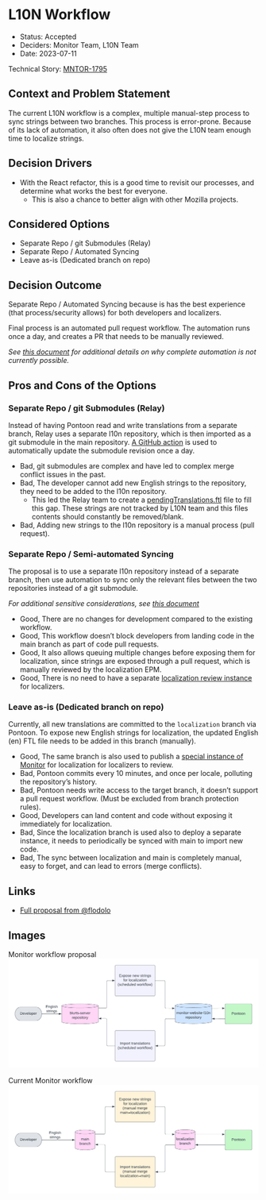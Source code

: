 # L10N Workflow

- Status: Accepted
- Deciders: Monitor Team, L10N Team
- Date: 2023-07-11

Technical Story: [MNTOR-1795](https://mozilla-hub.atlassian.net/browse/MNTOR-1795)

## Context and Problem Statement

The current L10N workflow is a complex, multiple manual-step process to sync strings between two branches. This process is error-prone. Because of its lack of automation, it also often does not give the L10N team enough time to localize strings.

## Decision Drivers

- With the React refactor, this is a good time to revisit our processes, and determine what works the best for everyone.
  - This is also a chance to better align with other Mozilla projects.

## Considered Options

- Separate Repo / git Submodules (Relay)
- Separate Repo / Automated Syncing
- Leave as-is (Dedicated branch on repo)

## Decision Outcome

Separate Repo / Automated Syncing because is has the best experience (that process/security allows) for both developers and localizers.

Final process is an automated pull request workflow. The automation runs once a day, and creates a PR that needs to be manually reviewed.

_See [this document](https://docs.google.com/document/d/12dRW85DNZpljmoS-U9KrZqV1nBDrT2g8WTpvTAM0HgY/edit?usp=sharing) for additional details on why complete automation is not currently possible._

## Pros and Cons of the Options <!-- optional -->

### Separate Repo / git Submodules (Relay)

Instead of having Pontoon read and write translations from a separate branch, Relay uses a separate l10n repository, which is then imported as a git submodule in the main repository. [A GitHub action](https://github.com/mozilla/fx-private-relay/blob/main/.github/workflows/l10n-sync.yml) is used to automatically update the submodule revision once a day.

- Bad, git submodules are complex and have led to complex merge conflict issues in the past.
- Bad, The developer cannot add new English strings to the repository, they need to be added to the l10n repository.
  - This led the Relay team to create a [pendingTranslations.ftl](https://github.com/mozilla/fx-private-relay/blob/main/frontend/pendingTranslations.ftl) file to fill this gap. These strings are not tracked by L10N team and this files contents should constantly be removed/blank.
- Bad, Adding new strings to the l10n repository is a manual process (pull request).

### Separate Repo / Semi-automated Syncing

The proposal is to use a separate l10n repository instead of a separate branch, then use automation to sync only the relevant files between the two repositories instead of a git submodule.

_For additional sensitive considerations, see [this document](https://docs.google.com/document/d/12dRW85DNZpljmoS-U9KrZqV1nBDrT2g8WTpvTAM0HgY/edit?usp=sharing)_

- Good, There are no changes for development compared to the existing workflow.
- Good, This workflow doesn’t block developers from landing code in the main branch as part of code pull requests.
- Good, It also allows queuing multiple changes before exposing them for localization, since strings are exposed through a pull request, which is manually reviewed by the localization EPM.
- Good, There is no need to have a separate [localization review instance](https://monitor-localization.herokuapp.com/) for localizers.

### Leave as-is (Dedicated branch on repo)

Currently, all new translations are committed to the `localization` branch via Pontoon. To expose new English strings for localization, the updated English (en) FTL file needs to be added in this branch (manually).

- Good, The same branch is also used to publish a [special instance of Monitor](https://monitor-localization.herokuapp.com/) for localization for localizers to review.
- Bad, Pontoon commits every 10 minutes, and once per locale, polluting the repository’s history.
- Bad, Pontoon needs write access to the target branch, it doesn’t support a pull request workflow. (Must be excluded from branch protection rules).
- Good, Developers can land content and code without exposing it immediately for localization.
- Bad, Since the localization branch is used also to deploy a separate instance, it needs to periodically be synced with main to import new code.
- Bad, The sync between localization and main is completely manual, easy to forget, and can lead to errors (merge conflicts).

## Links <!-- optional -->

- [Full proposal from @flodolo](https://docs.google.com/document/d/1vc2TV9iMHY8lpDDd9aJUYAvhu-Ms1RcZBG80LqqDH0E/edit?usp=sharing)

## Images

Monitor workflow proposal
![monitor-workflow-proposal](/docs/adr/images/0006-localization-workflow/monitor-workflow-proposal.png)

Current Monitor workflow
![monitor-workflow](/docs/adr/images/0006-localization-workflow/monitor-workflow.png)
